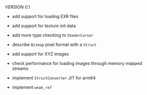 VERSION 0.1

- add support for loading EXR files
- add support for texture init data
- add more type checking to `ShaderCursor`



- describe `Bitmap` pixel format with a `Struct`
- add support for XYZ images
- check performance for loading images through memory mapped streams
- implement `StructConverter` JIT for arm64
- implement `weak_ref`
